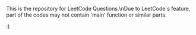 This is the repository for LeetCode Questions.\nDue to LeetCode`s feature, part of the codes may not contain 'main' function or similar parts.

:)
